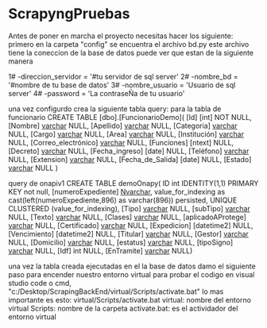 # ScrapyngPruebas 
Antes de poner en marcha el proyecto necesitas hacer los siguiente:
primero en la carpeta "config" se encuentra el archivo bd.py este archivo tiene la coneccion de la base de  datos
puede ver que estan de la siguiente manera

1# -direccion_servidor = '#tu servidor de sql server'
2# -nombre_bd = '#nombre de tu base de datos'
3# -nombre_usuario = 'Usuario de sql server'
4# -password = 'La contraseÑa de tu usuario'


una vez configurdo crea la siguiente tabla 
query: para la tabla de funcionario
CREATE TABLE [dbo].[FuncionarioDemo](
	[Id] [int] NOT NULL,
	[Nombre] [varchar](100) NULL,
	[Apellido] [varchar](100) NULL,
	[Categoria] [varchar](100) NULL,
	[Cargo] [varchar](100) NULL,
	[Area] [varchar](100) NULL,
	[Institución] [varchar](max) NULL,
	[Correo_electrónico] [varchar](max) NULL,
	[Funciones] [ntext] NULL,
	[Decreto] [varchar](max) NULL,
	[Fecha_ingreso] [date] NULL,
	[Teléfono] [varchar](max) NULL,
	[Extension] [varchar](max) NULL,
	[Fecha_de_Salida] [date] NULL,
	[Estado] [varchar](10) NULL
)

query de onapiv1
CREATE TABLE demoOnapy(
    ID int IDENTITY(1,1) PRIMARY KEY not null, 
	[numeroExpediente] [Nvarchar](max),
	value_for_indexing as cast(left(numeroExpediente,896) as varchar(896)) persisted,
UNIQUE CLUSTERED (value_for_indexing),
	[Tipo] [varchar](max) NULL,
	[subTipo] [varchar](max) NULL,
	[Texto] [varchar](max) NULL,
	[Clases] [varchar](max) NULL,
	[aplicadoAProtege] [varchar](max) NULL,
	[Certificado] [varchar](max) NULL,
	[Expedicion]  [datetime2]  NULL,
	[Vencimiento]  [datetime2] NULL,
	[Titular] [varchar](max) NULL,
	[Gestor] [varchar](max) NULL,
	[Domicilio] [varchar](max) NULL,
	[estatus] [varchar](max) NULL,
	[tipoSigno] [varchar](max) NULL,
	[Idf] int NULL,
	[EnTramite] [varchar](max) NULL)
  
  una vez la tabla creada ejecutadas en el la base de datos
  damo el siguiente paso para encender nuestro entorno virtual para probar el codigo en visual studio code o cmd,
  "c:/Desktop/ScrapingBackEnd/virtual/Scripts/activate.bat"
  lo mas importante es esto: virtual/Scripts/activate.bat
  virtual: nombre del entorno virtual
  Scripts: nombre de la carpeta 
  activate.bat: es el actividador del entorno virtual
  
